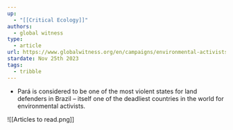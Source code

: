 ```yaml
---
up:
  - "[[Critical Ecology]]"
authors:
  - global witness
type:
  - article
url: https://www.globalwitness.org/en/campaigns/environmental-activists/standing-firm/
stardate: Nov 25th 2023
tags:
  - tribble
---
```

- Pará is considered to be one of the most violent states for land defenders in Brazil – itself one of the deadliest countries in the world for environmental activists.

![[Articles to read.png]]



